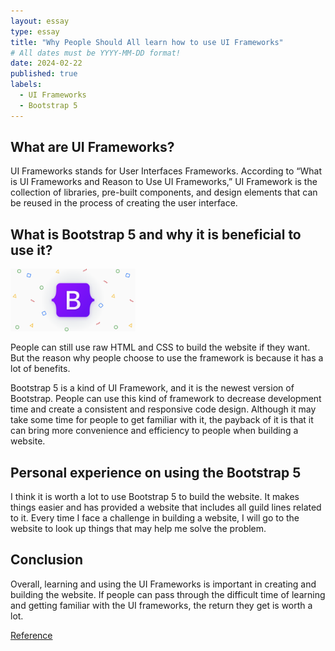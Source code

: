 ```yaml
---
layout: essay
type: essay
title: "Why People Should All learn how to use UI Frameworks"
# All dates must be YYYY-MM-DD format!
date: 2024-02-22
published: true
labels:
  - UI Frameworks
  - Bootstrap 5
---
```



## What are UI Frameworks?

UI Frameworks stands for User Interfaces Frameworks. According to “What is UI Frameworks and Reason to Use UI Frameworks,” UI Framework is the collection of libraries, pre-built components, and design elements that can be reused in the process of creating the user interface.

## What is Bootstrap 5 and why it is beneficial to use it?

<img width="200px" class="rounded float-start pe-4" src="../img/b5-new-logo.png">

People can still use raw HTML and CSS to build the website if they want. But the reason why people choose to use the framework is because it has a lot of benefits.

Bootstrap 5 is a kind of UI Framework, and it is the newest version of Bootstrap. People can use this kind of framework to decrease development time and create a consistent and responsive code design. Although it may take some time for people to get familiar with it, the payback of it is that it can bring more convenience and efficiency to people when building a website.

## Personal experience on using the Bootstrap 5

I think it is worth a lot to use Bootstrap 5 to build the website. It makes things easier and has provided a website that includes all guild lines related to it. Every time I face a challenge in building a website, I will go to the website to look up things that may help me solve the problem.

## Conclusion

Overall, learning and using the UI Frameworks is important in creating and building the website. If people can pass through the difficult time of learning and getting familiar with the UI frameworks, the return they get is worth a lot.

<a href="https://www.sencha.com/blog/what-is-ui-frameworks-and-reason-to-use-ui-frameworks/">Reference</a>

